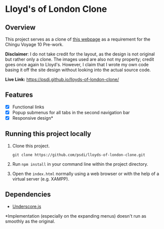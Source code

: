 # Lloyd's of London Clone

## Overview

This project serves as a clone of [this webpage](https://www.lloyds.com/news-and-risk-insight/risk-reports/library/technology/taking-control) as a requirement for the Chingu Voyage 10 Pre-work.

**Disclaimer**: I do not take credit for the layout, as the design is not original but rather only a clone. The images used are also not my property; credit goes once again to Lloyd's. However, I claim that I wrote my own code basing it off the site design without looking into the actual source code.

**Live Link:** https://psdi.github.io/lloyds-of-london-clone/

## Features

- [x] Functional links
- [x] Popup submenus for all tabs in the second navigation bar
- [x] Responsive design*

## Running this project locally

1. Clone this project.

   ```
   git clone https://github.com/psdi/lloyds-of-london-clone.git
   ```

2. Run `npm install` in your command line within the project directory.

3. Open the `index.html` normally using a web browser or with the help of a virtual server (e.g. XAMPP).

## Dependencies

- [Underscore.js](https://underscorejs.org/)



*Implementation (especially on the expanding menus) doesn't run as smoothly as the original.
